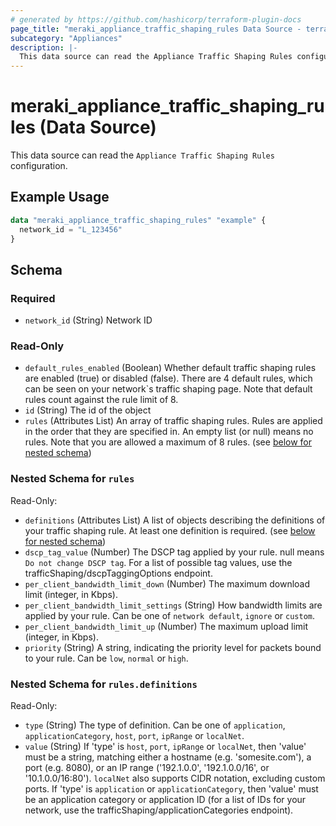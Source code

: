 ```yaml
---
# generated by https://github.com/hashicorp/terraform-plugin-docs
page_title: "meraki_appliance_traffic_shaping_rules Data Source - terraform-provider-meraki"
subcategory: "Appliances"
description: |-
  This data source can read the Appliance Traffic Shaping Rules configuration.
---
```


# meraki_appliance_traffic_shaping_rules (Data Source)

This data source can read the `Appliance Traffic Shaping Rules` configuration.

## Example Usage

```terraform
data "meraki_appliance_traffic_shaping_rules" "example" {
  network_id = "L_123456"
}
```

<!-- schema generated by tfplugindocs -->
## Schema

### Required

- `network_id` (String) Network ID

### Read-Only

- `default_rules_enabled` (Boolean) Whether default traffic shaping rules are enabled (true) or disabled (false). There are 4 default rules, which can be seen on your network`s traffic shaping page. Note that default rules count against the rule limit of 8.
- `id` (String) The id of the object
- `rules` (Attributes List) An array of traffic shaping rules. Rules are applied in the order that they are specified in. An empty list (or null) means no rules. Note that you are allowed a maximum of 8 rules. (see [below for nested schema](#nestedatt--rules))

<a id="nestedatt--rules"></a>
### Nested Schema for `rules`

Read-Only:

- `definitions` (Attributes List) A list of objects describing the definitions of your traffic shaping rule. At least one definition is required. (see [below for nested schema](#nestedatt--rules--definitions))
- `dscp_tag_value` (Number) The DSCP tag applied by your rule. null means `Do not change DSCP tag`. For a list of possible tag values, use the trafficShaping/dscpTaggingOptions endpoint.
- `per_client_bandwidth_limit_down` (Number) The maximum download limit (integer, in Kbps).
- `per_client_bandwidth_limit_settings` (String) How bandwidth limits are applied by your rule. Can be one of `network default`, `ignore` or `custom`.
- `per_client_bandwidth_limit_up` (Number) The maximum upload limit (integer, in Kbps).
- `priority` (String) A string, indicating the priority level for packets bound to your rule. Can be `low`, `normal` or `high`.

<a id="nestedatt--rules--definitions"></a>
### Nested Schema for `rules.definitions`

Read-Only:

- `type` (String) The type of definition. Can be one of `application`, `applicationCategory`, `host`, `port`, `ipRange` or `localNet`.
- `value` (String) If 'type' is `host`, `port`, `ipRange` or `localNet`, then 'value' must be a string, matching either a hostname (e.g. 'somesite.com'), a port (e.g. 8080), or an IP range ('192.1.0.0', '192.1.0.0/16', or '10.1.0.0/16:80'). `localNet` also supports CIDR notation, excluding custom ports. If 'type' is `application` or `applicationCategory`, then 'value' must be an application category or application ID (for a list of IDs for your network, use the trafficShaping/applicationCategories endpoint).

